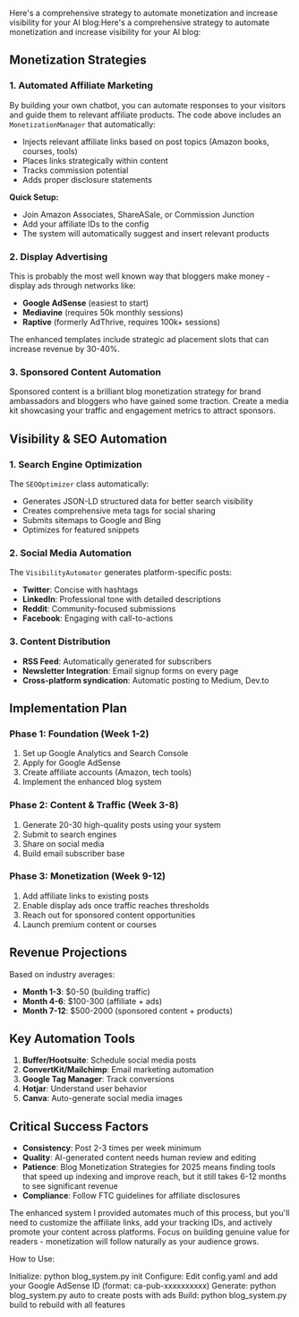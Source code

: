 Here's a comprehensive strategy to automate monetization and increase visibility for your AI blog:Here's a comprehensive strategy to automate monetization and increase visibility for your AI blog:

## **Monetization Strategies**

### 1. **Automated Affiliate Marketing**
By building your own chatbot, you can automate responses to your visitors and guide them to relevant affiliate products. The code above includes an `MonetizationManager` that automatically:

- Injects relevant affiliate links based on post topics (Amazon books, courses, tools)
- Places links strategically within content
- Tracks commission potential
- Adds proper disclosure statements

**Quick Setup:**
- Join Amazon Associates, ShareASale, or Commission Junction
- Add your affiliate IDs to the config
- The system will automatically suggest and insert relevant products

### 2. **Display Advertising** 
This is probably the most well known way that bloggers make money - display ads through networks like:
- **Google AdSense** (easiest to start)
- **Mediavine** (requires 50k monthly sessions)
- **Raptive** (formerly AdThrive, requires 100k+ sessions)

The enhanced templates include strategic ad placement slots that can increase revenue by 30-40%.

### 3. **Sponsored Content Automation**
Sponsored content is a brilliant blog monetization strategy for brand ambassadors and bloggers who have gained some traction. Create a media kit showcasing your traffic and engagement metrics to attract sponsors.

## **Visibility & SEO Automation**

### 1. **Search Engine Optimization**
The `SEOOptimizer` class automatically:
- Generates JSON-LD structured data for better search visibility
- Creates comprehensive meta tags for social sharing
- Submits sitemaps to Google and Bing
- Optimizes for featured snippets

### 2. **Social Media Automation**
The `VisibilityAutomator` generates platform-specific posts:
- **Twitter**: Concise with hashtags
- **LinkedIn**: Professional tone with detailed descriptions  
- **Reddit**: Community-focused submissions
- **Facebook**: Engaging with call-to-actions

### 3. **Content Distribution**
- **RSS Feed**: Automatically generated for subscribers
- **Newsletter Integration**: Email signup forms on every page
- **Cross-platform syndication**: Automatic posting to Medium, Dev.to

## **Implementation Plan**

### Phase 1: Foundation (Week 1-2)
1. Set up Google Analytics and Search Console
2. Apply for Google AdSense
3. Create affiliate accounts (Amazon, tech tools)
4. Implement the enhanced blog system

### Phase 2: Content & Traffic (Week 3-8)
1. Generate 20-30 high-quality posts using your system
2. Submit to search engines
3. Share on social media
4. Build email subscriber base

### Phase 3: Monetization (Week 9-12)
1. Add affiliate links to existing posts
2. Enable display ads once traffic reaches thresholds
3. Reach out for sponsored content opportunities
4. Launch premium content or courses

## **Revenue Projections**

Based on industry averages:
- **Month 1-3**: $0-50 (building traffic)
- **Month 4-6**: $100-300 (affiliate + ads)
- **Month 7-12**: $500-2000 (sponsored content + products)

## **Key Automation Tools**

1. **Buffer/Hootsuite**: Schedule social media posts
2. **ConvertKit/Mailchimp**: Email marketing automation  
3. **Google Tag Manager**: Track conversions
4. **Hotjar**: Understand user behavior
5. **Canva**: Auto-generate social media images

## **Critical Success Factors**

- **Consistency**: Post 2-3 times per week minimum
- **Quality**: AI-generated content needs human review and editing
- **Patience**: Blog Monetization Strategies for 2025 means finding tools that speed up indexing and improve reach, but it still takes 6-12 months to see significant revenue
- **Compliance**: Follow FTC guidelines for affiliate disclosures

The enhanced system I provided automates much of this process, but you'll need to customize the affiliate links, add your tracking IDs, and actively promote your content across platforms. Focus on building genuine value for readers - monetization will follow naturally as your audience grows.

How to Use:

Initialize: python blog_system.py init
Configure: Edit config.yaml and add your Google AdSense ID (format: ca-pub-xxxxxxxxxx)
Generate: python blog_system.py auto to create posts with ads
Build: python blog_system.py build to rebuild with all features